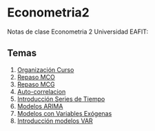 # Econometria2
Notas de clase Econometria 2 Universidad EAFIT:

## Temas

<ol>
  <li><a href="https://sbohorquez.github.io/Econometria2/Slides1.html#/">Organización Curso</a></li>
  <li><a href="https://sbohorquez.github.io/Econometria2/OLS.html#/">Repaso MCO</a></li>
  <li><a href="https://sbohorquez.github.io/Econometria2/GLS.html#/">Repaso MCG</a></li>
  <li><a href="https://sbohorquez.github.io/Econometria2/Autocorrelacion.html#/">Auto-correlacion</a></li>
  <li><a href="https://sbohorquez.github.io/Econometria2/IntroSeries.html#/">Introducción Series de Tiempo</a></li>
  <li><a href="https://sbohorquez.github.io/Econometria2/ModelosARIMA.html#/">Modelos ARIMA</a></li>
  <li><a href="https://sbohorquez.github.io/Econometria2/VariablesExogenas.html#/">Modelos con Variables Exógenas</a></li>
  <li><a href="https://sbohorquez.github.io/Econometria2/IntroVAR.html#/">Introducción modelos VAR</a></li>
</ol> 

